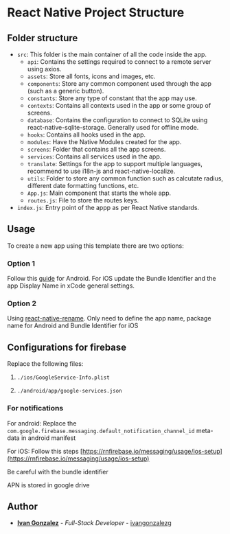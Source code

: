 # React Native Project Structure

## Folder structure

- `src`: This folder is the main container of all the code inside the app.
  - `api`: Contains the settings required to connect to a remote server using axios.
  - `assets`: Store all fonts, icons and images, etc.
  - `components`: Store any common component used through the app (such as a generic button).
  - `constants`: Store any type of constant that the app may use.
  - `contexts`: Contains all contexts used in the app or some group of screens.
  - `database`: Contains the configuration to connect to SQLite using react-native-sqlite-storage. Generally used for offline mode.
  - `hooks`: Contains all hooks used in the app.
  - `modules`: Have the Native Modules created for the app.
  - `screens`: Folder that contains all the app screens.
  - `services`: Contains all services used in the app.
  - `translate`: Settings for the app to support multiple languages, recommend to use i18n-js and react-native-localize.
  - `utils`: Folder to store any common function such as calcutate radius, different date formatting functions, etc.
  - `App.js`: Main component that starts the whole app.
  - `routes.js`: File to store the routes keys.
- `index.js`: Entry point of the appp as per React Native standards.

## Usage

To create a new app using this template there are two options:

### Option 1

Follow this [guide](https://dev.to/karanpratapsingh/quick-guide-for-updating-package-name-in-react-native-3ei3) for Android. For iOS update the Bundle Identifier and the app Display Name in xCode general settings.

### Option 2

Using [react-native-rename](https://github.com/junedomingo/react-native-rename). Only need to define the app name, package name for Android and Bundle Identifier for iOS

## Configurations for firebase

Replace the following files:

1. `./ios/GoogleService-Info.plist`

2. `./android/app/google-services.json`

### For notifications

For android:
Replace the `com.google.firebase.messaging.default_notification_channel_id` meta-data in android manifest

For iOS:
Follow this steps [https://rnfirebase.io/messaging/usage/ios-setup](https://rnfirebase.io/messaging/usage/ios-setup)

Be careful with the bundle identifier 

APN is stored in google drive

## Author

- [**Ivan Gonzalez**](https://ivangonzalez.co) - _Full-Stack Developer_ - [ivangonzalezg](https://github.com/ivangonzalezg)
